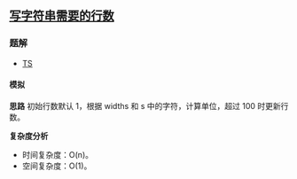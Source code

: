 ## [写字符串需要的行数](https://leetcode.cn/problems/number-of-lines-to-write-string/)

### 题解
+ [TS](../../ts/896/806.ts)

#### 模拟
**思路**
初始行数默认 1，根据 widths 和 s 中的字符，计算单位，超过 100 时更新行数。 

**复杂度分析**
+ 时间复杂度：O(n)。
+ 空间复杂度：O(1)。